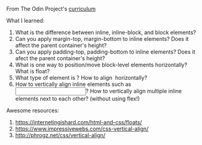 From The Odin Project's [curriculum](http://www.theodinproject.com/courses/web-development-101/lessons/html-css)

What I learned:

1. What is the difference between inline, inline-block, and block elements?
2. Can you apply margin-top, margin-bottom to inline elements? Does it affect the parent container's height?
3. Can you apply padding-top, padding-bottom to inline elements? Does it afect the parent container's height?
4. What is one way to position/move block-level elements horizontally? What is float?
5. What type of element is <img>? How to align <img> horizontally?
6. How to vertically align inline elements such as <input/>? How to vertically align multiple inline elements next to each other? (without using flex!)

Awesome resources:
1. https://internetingishard.com/html-and-css/floats/
2. https://www.impressivewebs.com/css-vertical-align/
3. http://phrogz.net/css/vertical-align/  